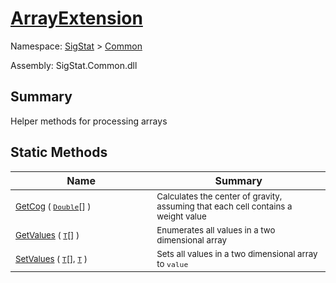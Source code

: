 # [ArrayExtension](./ArrayExtension.md)

Namespace: [SigStat]() > [Common](./README.md)

Assembly: SigStat.Common.dll

## Summary
Helper methods for processing arrays

## Static Methods

| Name<div><a href="#"><img width=400></a></div> | Summary<div><a href="#"><img width=475></a></div> | 
| --- | --- | 
| <sub>[GetCog](./Methods/ArrayExtension-100663392.md) ( [`Double`](https://docs.microsoft.com/en-us/dotnet/api/System.Double)[] )</sub> | <sub>Calculates the center of gravity, assuming that each cell contains a weight value</sub> | 
| <sub>[GetValues](./Methods/ArrayExtension-100663387.md) ( [`T`](./ArrayExtension.md)[] )</sub> | <sub>Enumerates all values in a two dimensional array</sub> | 
| <sub>[SetValues](./Methods/ArrayExtension-100663388.md) ( [`T`](./ArrayExtension.md)[], [`T`](./ArrayExtension.md) )</sub> | <sub>Sets all values in a two dimensional array to `value`</sub> | 


